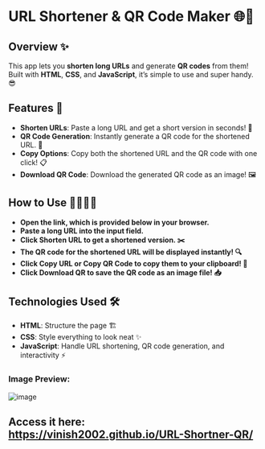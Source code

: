 # URL Shortener & QR Code Maker 🌐🔗

## Overview ✨
This app lets you **shorten long URLs** and generate **QR codes** from them! Built with **HTML**, **CSS**, and **JavaScript**, it’s simple to use and super handy. 😎

## Features 🚀
- **Shorten URLs**: Paste a long URL and get a short version in seconds! 🔽
- **QR Code Generation**: Instantly generate a QR code for the shortened URL. 📱
- **Copy Options**: Copy both the shortened URL and the QR code with one click! 📋
- **Download QR Code**: Download the generated QR code as an image! 🖼️


## How to Use 👩‍💻👨‍💻
- **Open the link,  which is provided below in your browser.**
- **Paste a long URL into the input field.**
- **Click Shorten URL to get a shortened version. ✂️**
- **The QR code for the shortened URL will be displayed instantly! 🔍**
- **Click Copy URL or Copy QR Code to copy them to your clipboard! 📲**
- **Click Download QR to save the QR code as an image file! 📥**

## Technologies Used 🛠️
- **HTML**: Structure the page 🏗️
- **CSS**: Style everything to look neat ✨
- **JavaScript**: Handle URL shortening, QR code generation, and interactivity ⚡


### Image Preview:
![image](https://github.com/user-attachments/assets/f0579a17-6d06-4385-b33d-77347118411b)

## Access it here: https://vinish2002.github.io/URL-Shortner-QR/
